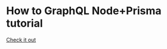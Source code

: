 # How to GraphQL Node+Prisma tutorial

[Check it out](https://www.howtographql.com/graphql-js/5-connecting-server-and-database/)
